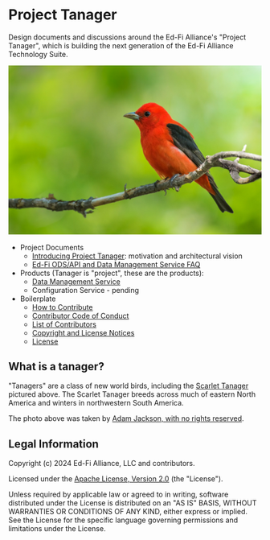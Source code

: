 # Project Tanager

Design documents and discussions around the Ed-Fi Alliance's "Project Tanager",
which is building the next generation of the Ed-Fi Alliance Technology Suite.

![Scarlet Tanager, by Adam Jackson, no rights reserved](images/scarlet-tanager_by_adam-jackson_no-rights-reserved.jpg)

* Project Documents
  * [Introducing Project Tanager](./docs/README.md): motivation and
    architectural vision
  * [Ed-Fi ODS/API and Data Management Service FAQ](https://docs.ed-fi.org/reference/roadmap/api-faq)
* Products (Tanager is "project", these are the products):
  * [Data Management Service](https://github.com/Ed-Fi-Alliance-OSS/Data-Management-Service)
  * Configuration Service - pending
* Boilerplate
  * [How to Contribute](./CONTRIBUTING.md)
  * [Contributor Code of Conduct](./CODE_OF_CONDUCT.md)
  * [List of Contributors](./CONTRIBUTORS.md)
  * [Copyright and License Notices](./NOTICES.md)
  * [License](./LICENSE)

## What is a tanager?

"Tanagers" are a class of new world birds, including the [Scarlet
Tanager](https://www.allaboutbirds.org/guide/Scarlet_Tanager/) pictured above.
The Scarlet Tanager breeds across much of eastern North America and winters in
northwestern South America.

The photo above was taken by [Adam Jackson, with no rights
reserved](https://www.inaturalist.org/observations/193251982).

## Legal Information

Copyright (c) 2024 Ed-Fi Alliance, LLC and contributors.

Licensed under the [Apache License, Version 2.0](./LICENSE) (the
"License").

Unless required by applicable law or agreed to in writing, software distributed
under the License is distributed on an "AS IS" BASIS, WITHOUT WARRANTIES OR
CONDITIONS OF ANY KIND, either express or implied. See the License for the
specific language governing permissions and limitations under the License.
